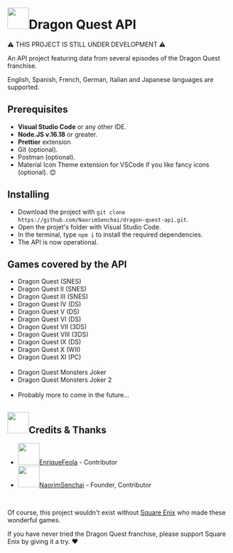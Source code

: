 <h1><img src='https://thumbs.gfycat.com/EarnestFreeAustraliansilkyterrier-size_restricted.gif' height=48px/>Dragon Quest API</h1>

<p>⚠ THIS PROJECT IS STILL UNDER DEVELOPMENT ⚠</p>

<p>An API project featuring data from several episodes of the Dragon Quest franchise.</p>
<p>English, Spanish, French, German, Italian and Japanese languages are supported.</p>

<h2>Prerequisites</h2>
<ul>
  <li><b>Visual Studio Code</b> or any other IDE.</li>
  <li><b>Node.JS v.16.18</b> or greater.</li>
  <li><b>Prettier</b> extension</li>
  <li>Git (optional).</li>
  <li>Postman (optional).</li>
  <li>Material Icon Theme extension for VSCode if you like fancy icons (optional). 😊</li>
</ul>

<h2>Installing</h2>
<ul>
  <li>Download the project with <code>git clone https://github.com/NaorimSenchai/dragon-quest-api.git</code>.</li>
  <li>Open the projet's folder with Visual Studio Code.</li>
  <li>In the terminal, type <code>npm i</code> to install the required dependencies.</li>
  <li>The API is now operational.</li>
</ul>

<h2>Games covered by the API</h2>
<ul>
  <li>Dragon Quest (SNES)</li>
  <li>Dragon Quest II (SNES)</li>
  <li>Dragon Quest III (SNES)</li>
  <li>Dragon Quest IV (DS)</li>
  <li>Dragon Quest V (DS)</li>
  <li>Dragon Quest VI (DS)</li>
  <li>Dragon Quest VII (3DS)</li>
  <li>Dragon Quest VIII (3DS)</li>
  <li>Dragon Quest IX (DS)</li>
  <li>Dragon Quest X (WII)</li>
  <li>Dragon Quest XI (PC)</li>
  <br>
  <li>Dragon Quest Monsters Joker</li>
  <li>Dragon Quest Monsters Joker 2</li>
  <br>
  <li>Probably more to come in the future...</li>
</ul>

<h2><img src='https://thumbs.gfycat.com/UnnaturalAnxiousElkhound-size_restricted.gif' height=48px/>Credits & Thanks</h2>
<ul>
  <li>
    <a href="https://github.com/EnriqueFeola"><img src='https://avatars.githubusercontent.com/u/110606657' height=48px/>EnriqueFeola</a> - Contributor
  </li>
  <li>
    <a href="https://github.com/NaorimSenchai"><img src='https://avatars.githubusercontent.com/u/56729935' height=48px/>NaorimSenchai</a> - Founder, Contributor
  </li>
</ul>

<br>
<p>Of course, this project wouldn't exist without <a href="https://www.square-enix.com">Square Enix</a> who made these wonderful games.</p>
<p>If you have never tried the Dragon Quest franchise, please support Square Enix by giving it a try. ❤</p>
